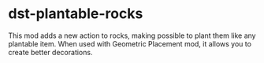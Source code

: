 # dst-plantable-rocks

This mod adds a new action to rocks, making possible to plant them like any plantable item. When used with Geometric Placement mod, it allows you to create better decorations.
